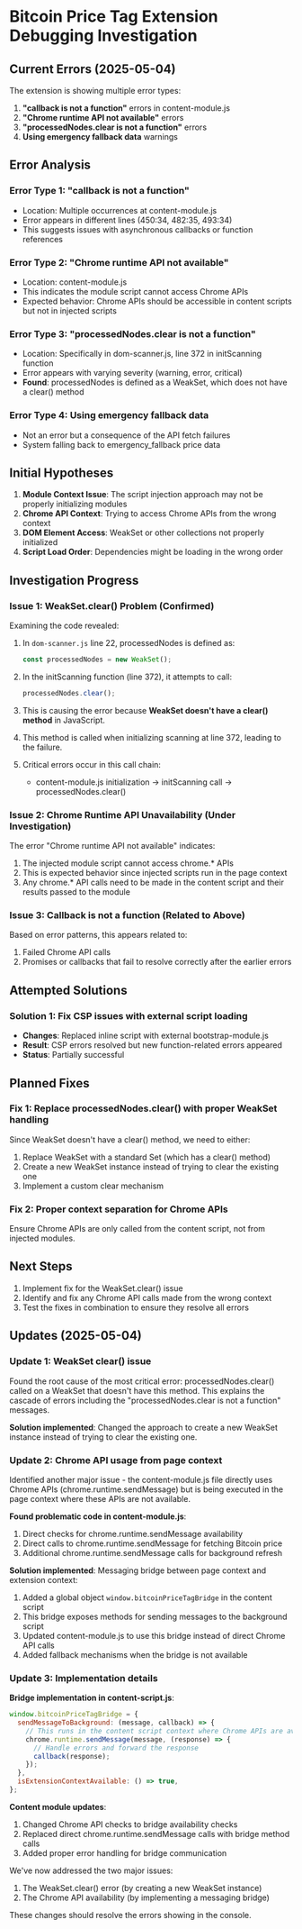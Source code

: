 # Bitcoin Price Tag Extension Debugging Investigation

## Current Errors (2025-05-04)

The extension is showing multiple error types:

1. **"callback is not a function"** errors in content-module.js
2. **"Chrome runtime API not available"** errors
3. **"processedNodes.clear is not a function"** errors
4. **Using emergency fallback data** warnings

## Error Analysis

### Error Type 1: "callback is not a function"

- Location: Multiple occurrences at content-module.js
- Error appears in different lines (450:34, 482:35, 493:34)
- This suggests issues with asynchronous callbacks or function references

### Error Type 2: "Chrome runtime API not available"

- Location: content-module.js
- This indicates the module script cannot access Chrome APIs
- Expected behavior: Chrome APIs should be accessible in content scripts but not in injected scripts

### Error Type 3: "processedNodes.clear is not a function"

- Location: Specifically in dom-scanner.js, line 372 in initScanning function
- Error appears with varying severity (warning, error, critical)
- **Found**: processedNodes is defined as a WeakSet, which does not have a clear() method

### Error Type 4: Using emergency fallback data

- Not an error but a consequence of the API fetch failures
- System falling back to emergency_fallback price data

## Initial Hypotheses

1. **Module Context Issue**: The script injection approach may not be properly initializing modules
2. **Chrome API Context**: Trying to access Chrome APIs from the wrong context
3. **DOM Element Access**: WeakSet or other collections not properly initialized
4. **Script Load Order**: Dependencies might be loading in the wrong order

## Investigation Progress

### Issue 1: WeakSet.clear() Problem (Confirmed)

Examining the code revealed:

1. In `dom-scanner.js` line 22, processedNodes is defined as:

   ```javascript
   const processedNodes = new WeakSet();
   ```

2. In the initScanning function (line 372), it attempts to call:

   ```javascript
   processedNodes.clear();
   ```

3. This is causing the error because **WeakSet doesn't have a clear() method** in JavaScript.

4. This method is called when initializing scanning at line 372, leading to the failure.

5. Critical errors occur in this call chain:
   - content-module.js initialization → initScanning call → processedNodes.clear()

### Issue 2: Chrome Runtime API Unavailability (Under Investigation)

The error "Chrome runtime API not available" indicates:

1. The injected module script cannot access chrome.\* APIs
2. This is expected behavior since injected scripts run in the page context
3. Any chrome.\* API calls need to be made in the content script and their results passed to the module

### Issue 3: Callback is not a function (Related to Above)

Based on error patterns, this appears related to:

1. Failed Chrome API calls
2. Promises or callbacks that fail to resolve correctly after the earlier errors

## Attempted Solutions

### Solution 1: Fix CSP issues with external script loading

- **Changes**: Replaced inline script with external bootstrap-module.js
- **Result**: CSP errors resolved but new function-related errors appeared
- **Status**: Partially successful

## Planned Fixes

### Fix 1: Replace processedNodes.clear() with proper WeakSet handling

Since WeakSet doesn't have a clear() method, we need to either:

1. Replace WeakSet with a standard Set (which has a clear() method)
2. Create a new WeakSet instance instead of trying to clear the existing one
3. Implement a custom clear mechanism

### Fix 2: Proper context separation for Chrome APIs

Ensure Chrome APIs are only called from the content script, not from injected modules.

## Next Steps

1. Implement fix for the WeakSet.clear() issue
2. Identify and fix any Chrome API calls made from the wrong context
3. Test the fixes in combination to ensure they resolve all errors

## Updates (2025-05-04)

### Update 1: WeakSet clear() issue

Found the root cause of the most critical error: processedNodes.clear() called on a WeakSet that doesn't have this method. This explains the cascade of errors including the "processedNodes.clear is not a function" messages.

**Solution implemented**: Changed the approach to create a new WeakSet instance instead of trying to clear the existing one.

### Update 2: Chrome API usage from page context

Identified another major issue - the content-module.js file directly uses Chrome APIs (chrome.runtime.sendMessage) but is being executed in the page context where these APIs are not available.

**Found problematic code in content-module.js**:

1. Direct checks for chrome.runtime.sendMessage availability
2. Direct calls to chrome.runtime.sendMessage for fetching Bitcoin price
3. Additional chrome.runtime.sendMessage calls for background refresh

**Solution implemented**: Messaging bridge between page context and extension context:

1. Added a global object `window.bitcoinPriceTagBridge` in the content script
2. This bridge exposes methods for sending messages to the background script
3. Updated content-module.js to use this bridge instead of direct Chrome API calls
4. Added fallback mechanisms when the bridge is not available

### Update 3: Implementation details

**Bridge implementation in content-script.js**:

```javascript
window.bitcoinPriceTagBridge = {
  sendMessageToBackground: (message, callback) => {
    // This runs in the content script context where Chrome APIs are available
    chrome.runtime.sendMessage(message, (response) => {
      // Handle errors and forward the response
      callback(response);
    });
  },
  isExtensionContextAvailable: () => true,
};
```

**Content module updates**:

1. Changed Chrome API checks to bridge availability checks
2. Replaced direct chrome.runtime.sendMessage calls with bridge method calls
3. Added proper error handling for bridge communication

We've now addressed the two major issues:

1. The WeakSet.clear() error (by creating a new WeakSet instance)
2. The Chrome API availability (by implementing a messaging bridge)

These changes should resolve the errors showing in the console.
